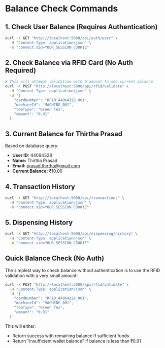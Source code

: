 # Balance Check Commands

## 1. Check User Balance (Requires Authentication)
```bash
curl -X GET "http://localhost:5000/api/auth/user" \
  -H "Content-Type: application/json" \
  -b "connect.sid=YOUR_SESSION_COOKIE"
```

## 2. Check Balance via RFID Card (No Auth Required)
```bash
# This will attempt validation with 0 amount to see current balance
curl -X POST "http://localhost:5000/api/rfid/validate" \
  -H "Content-Type: application/json" \
  -d '{
    "cardNumber": "RFID_44064328_001",
    "machineId": "MACHINE_001",
    "teaType": "Green Tea",
    "amount": "0.01"
  }'
```

## 3. Current Balance for Thirtha Prasad
Based on database query:
- **User ID:** 44064328
- **Name:** Thirtha Prasad
- **Email:** prasad.thirtha@gmail.com
- **Current Balance:** ₹10.00

## 4. Transaction History
```bash
curl -X GET "http://localhost:5000/api/transactions" \
  -H "Content-Type: application/json" \
  -b "connect.sid=YOUR_SESSION_COOKIE"
```

## 5. Dispensing History
```bash
curl -X GET "http://localhost:5000/api/dispensing/history" \
  -H "Content-Type: application/json" \
  -b "connect.sid=YOUR_SESSION_COOKIE"
```

## Quick Balance Check (No Auth)
The simplest way to check balance without authentication is to use the RFID validation with a very small amount:

```bash
curl -X POST "http://localhost:5000/api/rfid/validate" \
  -H "Content-Type: application/json" \
  -d '{
    "cardNumber": "RFID_44064328_001",
    "machineId": "MACHINE_001",
    "teaType": "Green Tea",
    "amount": "0.01"
  }'
```

This will either:
- Return success with remaining balance if sufficient funds
- Return "Insufficient wallet balance" if balance is less than ₹0.01